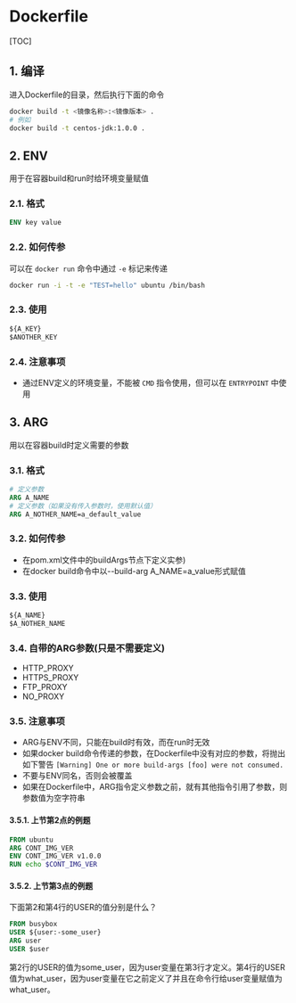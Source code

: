 # Dockerfile

[TOC]

## 1. 编译

进入Dockerfile的目录，然后执行下面的命令

```sh
docker build -t <镜像名称>:<镜像版本> .
# 例如
docker build -t centos-jdk:1.0.0 .
```

## 2. ENV

用于在容器build和run时给环境变量赋值

### 2.1. 格式

```Dockerfile
ENV key value
```

### 2.2. 如何传参

可以在 ```docker run``` 命令中通过 ```-e``` 标记来传递

```sh
docker run -i -t -e "TEST=hello" ubuntu /bin/bash
```

### 2.3. 使用

```Dockerfile
${A_KEY}
$ANOTHER_KEY
```

### 2.4. 注意事项

- 通过ENV定义的环境变量，不能被 ```CMD``` 指令使用，但可以在 ```ENTRYPOINT``` 中使用

## 3. ARG

用以在容器build时定义需要的参数

### 3.1. 格式

```Dockerfile
# 定义参数
ARG A_NAME
# 定义参数（如果没有传入参数时，使用默认值）
ARG A_NOTHER_NAME=a_default_value
```

### 3.2. 如何传参

- 在pom.xml文件中的buildArgs节点下定义实参)
- 在docker build命令中以--build-arg A_NAME=a_value形式赋值

### 3.3. 使用

```Dockerfile
${A_NAME}
$A_NOTHER_NAME
```

### 3.4. 自带的ARG参数(只是不需要定义)

- HTTP_PROXY
- HTTPS_PROXY
- FTP_PROXY
- NO_PROXY

### 3.5. 注意事项

- ARG与ENV不同，只能在build时有效，而在run时无效
- 如果docker build命令传递的参数，在Dockerfile中没有对应的参数，将抛出如下警告 ```[Warning] One or more build-args [foo] were not consumed.```
- 不要与ENV同名，否则会被覆盖
- 如果在Dockerfile中，ARG指令定义参数之前，就有其他指令引用了参数，则参数值为空字符串

#### 3.5.1. 上节第2点的例题

```Dockerfile
FROM ubuntu
ARG CONT_IMG_VER
ENV CONT_IMG_VER v1.0.0
RUN echo $CONT_IMG_VER
```

#### 3.5.2. 上节第3点的例题

下面第2和第4行的USER的值分别是什么？

```Dockerfile
FROM busybox
USER ${user:-some_user}
ARG user
USER $user
```

第2行的USER的值为some_user，因为user变量在第3行才定义。第4行的USER值为what_user，因为user变量在它之前定义了并且在命令行给user变量赋值为what_user。
